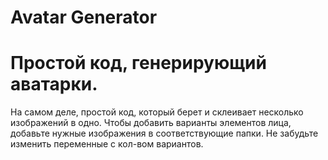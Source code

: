 # Avatar Generator
Простой код, генерирующий аватарки.
=====================
На самом деле, простой код, который берет и склеивает несколько изображений в одно.
Чтобы добавить варианты элементов лица, добавьте нужные изображения в соответствующие папки.
  Не забудьте изменить переменные с кол-вом вариантов.

